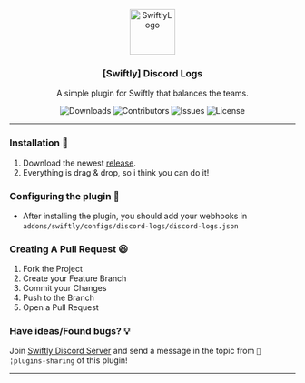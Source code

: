 <p align="center">
  <a href="https://github.com/swiftly-solution/discord-logs">
    <img src="https://cdn.swiftlycs2.net/swiftly-logo.png" alt="SwiftlyLogo" width="80" height="80">
  </a>

  <h3 align="center">[Swiftly] Discord Logs</h3>

  <p align="center">
    A simple plugin for Swiftly that balances the teams.
    <br/>
  </p>
</p>

<p align="center">
  <img src="https://img.shields.io/github/downloads/swiftly-solution/discord-logs/total" alt="Downloads"> 
  <img src="https://img.shields.io/github/contributors/swiftly-solution/discord-logs?color=dark-green" alt="Contributors">
  <img src="https://img.shields.io/github/issues/swiftly-solution/discord-logs" alt="Issues">
  <img src="https://img.shields.io/github/license/swiftly-solution/discord-logs" alt="License">
</p>

---

### Installation 👀

1. Download the newest [release](https://github.com/swiftly-solution/discord-logs/releases).
2. Everything is drag & drop, so i think you can do it!

### Configuring the plugin 🧐

- After installing the plugin, you should add your webhooks in `addons/swiftly/configs/discord-logs/discord-logs.json`

### Creating A Pull Request 😃

1. Fork the Project
2. Create your Feature Branch
3. Commit your Changes
4. Push to the Branch
5. Open a Pull Request

### Have ideas/Found bugs? 💡

Join [Swiftly Discord Server](https://swiftlycs2.net/discord) and send a message in the topic from `📕╎plugins-sharing` of this plugin!

---
